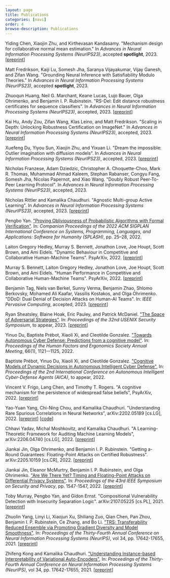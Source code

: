 ```yaml
---
layout: page
title: Publications
categories: [navi]
order: 4
browse-description: Publications
---
```


<!-- Simply list them a paragraph at a time

Petri, M., Moffat, A., Mackenzie, J., Culpepper, J.S. and Beck, D., 2019, July. Accelerated query processing via similarity score prediction. In Proceedings of the 42nd International ACM SIGIR Conference on Research and Development in Information Retrieval (pp. 485-494).

McCaughey, Tristan, David M. Budden, Paul G. Sanfilippo, George EC Gooden, Li Fan, Eva Fenwick, Gwyneth Rees, Casimir MacGregor, Lei Si, Christine Chen, Helena Hai Liang, Alice Pébay, Timothy Baldwin and Alex W Hewitt (2019) A need for better understanding is the major determinant for public perceptions of human gene editing, Human Gene Therapy 30(1), pp. 36—43.

 -->

<!--


"A cognitive mechanism for the emergence and persistence of widespread false beliefs." V. Frigo, S. Chen, T. T. Rogers, PsyArXiv 2022

-->

Yiding Chen, Xiaojin Zhu, and Kirthevasan Kandasamy. "Mechanism design for collaborative normal mean estimation." In *Advances in Neural Information Processing Systems (NeurIPS23)*, accepted **spotlight**, 2023. \[[preprint](https://arxiv.org/abs/2306.06351)]

Matt Fredrikson, Kaiji Lu, Somesh Jha, Saranya Vijayakumar, Vijay Ganesh, and Zifan Wang. "Grounding Neural Inference with Satisfiability Modulo Theories."
 In *Advances in Neural Information Processing Systems (NeurIPS23)*, accepted **spotlight**, 2023. 

Zhuoqun Huang, Neil G. Marchant, Keane Lucas, Lujo Bauer, Olga Ohrimenko, and Benjamin I. P. Rubinstein. "RS-Del: Edit distance robustness certificates for sequence classifiers". In *Advances in Neural Information Processing Systems (NeurIPS23)*, accepted, 2023. \[[preprint](https://arxiv.org/abs/2302.01757)]

Kai Hu, Andy Zou, Zifan Wang, Klas Leino, and Matt Fredrikson. "Scaling in Depth: Unlocking Robustness Certification on ImageNet." In *Advances in Neural Information Processing Systems (NeurIPS23)*, accepted, 2023. \[[preprint](https://arxiv.org/abs/2301.12549)]

Xuefeng Du, Yiyou Sun, Xiaojin Zhu, and Yixuan Li. "Dream the impossible: Outlier imagination with diffusion models". In *Advances in Neural Information Processing Systems (NeurIPS23)*, accepted, 2023. \[[preprint](https://arxiv.org/abs/2309.13415)]

Nicholas Franzese, Adam Dziedzic, Christopher A. Choquette-Choo, Mark R. Thomas, Muhammad Ahmad Kaleem, Stephan Rabanser, Congyu Fang, Somesh Jha, Nicolas Papernot, and Xiao Wang. "Doubly Robust Peer-To-Peer Learning Protocol". In *Advances in Neural Information Processing Systems (NeurIPS23)*, accepted, 2023.

Nicholas Rittler and Kamalika Chaudhuri. "Agnostic Multi-group Active Learning". In *Advances in Neural Information Processing Systems (NeurIPS23)*, accepted, 2023. \[[preprint](https://arxiv.org/abs/2306.01922)]

Pengbo Yan. ["Proving Obliviousness of Probabilistic Algorithms with Formal Verification"](https://dl.acm.org/doi/abs/10.1145/3563768.3565547). In: *Companion Proceedings of the 2022 ACM SIGPLAN International Conference on Systems, Programming, Languages, and Applications: Software for Humanity (SPLASH)*, pp. 25–28, 2022.

Laiton Gregory Hedley, Murray S. Bennett, Jonathon Love, Joe Houpt, Scott Brown, and Ami Eidels. "Dynamic Behaviour in Competitive and Collaborative Human-Machine Teams". PsyArXiv, 2022. \[[preprint](https://psyarxiv.com/sq5gp/)]

Murray S. Bennett, Laiton Gregory Hedley, Jonathon Love, Joe Houpt, Scott Brown, and Ami Eidels. "Human Performance in Competitive and Collaborative Human-Machine Teams". PsyArXiv, 2022. \[[preprint](https://psyarxiv.com/s7pj4/)]

Benjamin Tag, Niels van Berkel, Sunny Verma, Benjamin Zhao, Shlomo Berkovsky, Mohamed Ali Kaafar, Vassilis Kostakos, and Olga Ohrimenko. "DDoD: Dual Denial of Decision Attacks on Human-AI Teams". In: *IEEE Pervasive Computing*, accepted, 2023. \[[preprint](https://arxiv.org/abs/2212.03980)\]

Ryan Sheatsley, Blaine Hoak, Eric Pauley, and Patrick McDaniel. ["The Space of Adversarial Strategies"](https://www.usenix.org/conference/usenixsecurity23/presentation/sheatsley). In: *Proceedings of the 32nd USENIX Security Symposium*, to appear, 2023. \[[preprint](https://arxiv.org/abs/2209.04521)\]

Yinuo Du, Baptiste Prébot, Xiaoli Xi, and Cleotilde Gonzalez. ["Towards Autonomous Cyber Defense: Predictions from a cognitive model"](https://journals.sagepub.com/doi/abs/10.1177/1071181322661504). In: *Proceedings of the Human Factors and Ergonomics Society Annual Meeting*, 66(1), 1121-–1125, 2022.

Baptiste Prébot, Yinuo Du, Xiaoli Xi, and Cleotilde Gonzalez. ["Cognitive Models of Dynamic Decisions in Autonomous Intelligent Cyber Defense"](https://www.researchgate.net/publication/364965185_Cognitive_Models_of_Dynamic_Decisions_in_Autonomous_Intelligent_Cyber_Defense), In: *Proceedings of the 2nd International Conference on Autonomous Intelligent Cyber-Defense Agents (AICA)*, to appear, 2022.

Vincent V. Frigo, Lang Chen, and Timothy T. Rogers. "A cognitive mechanism for the persistence of widespread false beliefs", PsyArXiv, 2022. \[[preprint](https://psyarxiv.com/4zfrp/)\]

Yao-Yuan Yang, Chi-Ning Chou, and Kamalika Chaudhuri. "Understanding Rare Spurious Correlations in Neural Networks", arXiv:2202.05189 [cs.LG], 2022. \[[preprint](https://arxiv.org/abs/2202.05189)\] \[[code](https://github.com/yangarbiter/rare-spurious-correlation)\]

Chhavi Yadav, Michal Moshkovitz, and Kamalika Chaudhuri. "A Learning-Theoretic Framework for Auditing Machine Learning Models", arXiv:2206.04740 [cs.LG], 2022. \[[preprint](https://arxiv.org/abs/2206.04740)\]

Jiankai Jin, Olga Ohrimenko, and Benjamin I. P. Rubinstein. "Getting a-Round Guarantees: Floating-Point Attacks on Certified Robustness". arXiv:2205.10159 [cs.CR], 2022. \[[preprint](https://arxiv.org/abs/2205.10159)\]

Jiankai Jin, Eleanor McMurtry, Benjamin I. P. Rubinstein, and Olga Ohrimenko. ["Are We There Yet? Timing and Floating-Point Attacks on Differential Privacy Systems"](https://www.computer.org/csdl/proceedings-article/sp/2022/131600b547/1CIO7Ty2xr2). In: *Proceedings of the 43rd IEEE Symposium on Security and Privacy*, pp. 1547-1547, 2022. \[[preprint](https://arxiv.org/abs/2112.05307)\]

Toby Murray, Pengbo Yan, and Gidon Ernst. "Compositional Vulnerability Detection with Insecurity Separation Logic". arXiv:2107.05225 [cs.PL], 2021. \[[preprint](https://arxiv.org/abs/2107.05225)\]

Zhuolin Yang, Linyi Li, Xiaojun Xu, Shiliang Zuo, Qian Chen, Pan Zhou, Benjamin I. P. Rubinstein, Ce Zhang, and Bo Li. ["TRS: Transferability Reduced Ensemble via Promoting Gradient Diversity and Model Smoothness"](https://papers.nips.cc/paper/2021/hash/937936029af671cf479fa893db91cbdd-Abstract.html). In: *Proceedings of the Thirty-Fourth Annual Conference on Neural Information Processing Systems (NeurIPS)*, vol 34, pp. 17642-17655, 2021. \[[preprint](https://arxiv.org/abs/2104.00671)\]

Zhifeng Kong and Kamalika Chaudhuri. ["Understanding Instance-based Interpretability of Variational Auto-Encoders"](https://proceedings.neurips.cc/paper/2021/hash/13d7dc096493e1f77fb4ccf3eaf79df1-Abstract.html), In: *Proceedings of the Thirty-Fourth Annual Conference on Neural Information Processing Systems (NeurIPS)*, vol 34, pp. 17642-17655, 2021. \[[preprint](https://arxiv.org/abs/2105.14203)]
